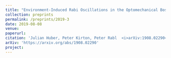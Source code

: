 ```yaml
---
title: "Environment-Induced Rabi Oscillations in the Optomechanical Boson-Boson Model"
collection: preprints
permalink: /preprints/2019-3
date: 2019-08-08
venue: 
paperurl: 
citation: 'Julian Huber, Peter Kirton, Peter Rabl  <i>arXiv:1908.02290</i> (2019)'
arXiv: 'https://arxiv.org/abs/1908.02290'
project: 
---
```



